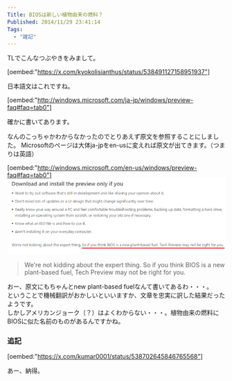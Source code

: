 ```yaml
---
Title: BIOSは新しい植物由来の燃料？
Published: 2014/11/29 23:41:14
Tags:
  - "雑記"
---
```

TLでこんなつぶやきをみまして。

[oembed:"https://x.com/kyokolisianthus/status/538491127158951937"]

<!-- more -->

日本語文はこれですね。  

[oembed:"http://windows.microsoft.com/ja-jp/windows/preview-faq#faq=tab0"]

確かに書いてあります。  

なんのこっちゃかわからなかったのでとりあえず原文を参照することにしました。
Microsoftのページは大体ja-jpをen-usに変えれば原文が出てきます。（つまりは英語）

[oembed:"http://windows.microsoft.com/en-us/windows/preview-faq#faq=tab0"]
![](20141129233853.png) 


> We're not kidding about the expert thing. So if you think BIOS is a new plant-based fuel, Tech Preview may not be right for you.

おー、原文にもちゃんとnew plant-based fuelなんて書いてあるわ・・・。  
ということで機械翻訳がおかしいといいますか、文章を忠実に訳した結果だったようです。  
しかしアメリカンジョーク（？）はよくわからない・・・。植物由来の燃料にBIOSに似た名前のものがあるんですかね。

### 追記

[oembed:"https://x.com/kumar0001/status/538702645846765568"]

あー、納得。


